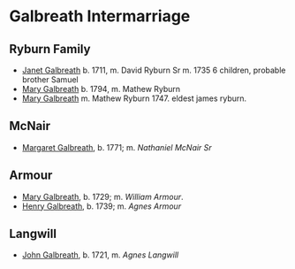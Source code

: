 # Galbreath Intermarriage

## Ryburn Family

- [Janet Galbreath](galbreath-janet-1711.md) b. 1711, m. David Ryburn Sr  m. 1735 6 children, probable brother Samuel
- [Mary Galbreath](galbreath-mary-1704.md) b. 1794, m. Mathew Ryburn
- [Mary Galbreath]() m. Mathew Ryburn 1747.  eldest james ryburn.

## McNair

- [Margaret Galbreath](galbreath-margaret-1771.md), b. 1771; m. *Nathaniel McNair Sr*

## Armour

- [Mary Galbreath](galbreath-mary-1729.md), b. 1729; m. *William Armour*. 
- [Henry Galbreath](galbreath-henry-1739.md), b. 1739; m. *Agnes Armour*

## Langwill

- [John Galbreath](galbreath-john-1721.md), b. 1721, m. *Agnes Langwill*
